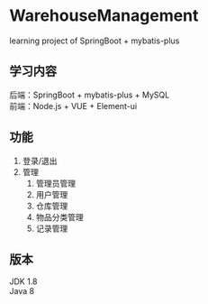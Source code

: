 # WarehouseManagement
learning project of SpringBoot + mybatis-plus

## 学习内容
后端：SpringBoot + mybatis-plus + MySQL  
前端：Node.js + VUE + Element-ui

## 功能
1. 登录/退出
2. 管理
   1. 管理员管理
   2. 用户管理
   3. 仓库管理
   4. 物品分类管理
   5. 记录管理

## 版本
JDK 1.8  
Java 8